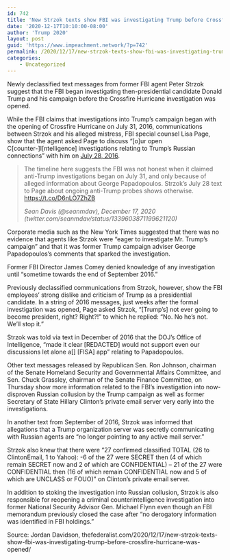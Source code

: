 ```yaml
---
id: 742
title: 'New Strzok texts show FBI was investigating Trump before Crossfire Hurricane was opened'
date: '2020-12-17T10:10:00-08:00'
author: 'Trump 2020'
layout: post
guid: 'https://www.impeachment.network/?p=742'
permalink: /2020/12/17/new-strzok-texts-show-fbi-was-investigating-trump-before-crossfire-hurricane-was-opened/
categories:
    - Uncategorized
---
```


Newly declassified text messages from former FBI agent Peter Strzok suggest that the FBI began investigating then-presidential candidate Donald Trump and his campaign before the Crossfire Hurricane investigation was opened.

While the FBI claims that investigations into Trump’s campaign began with the opening of Crossfire Hurricane on July 31, 2016, communications between Strzok and his alleged mistress, FBI special counsel Lisa Page, show that the agent asked Page to discuss “\[o\]ur open C\[counter-\]I\[ntelligence\] investigations relating to Trump’s Russian connections” with him on [July 28, 2016](https://www.impeachment.network/2016/07/28/text-peter-strzok-to-lisa-page/).

> The timeline here suggests the FBI was not honest when it claimed anti-Trump investigations began on July 31, and only because of alleged information about George Papadopoulos. Strzok’s July 28 text to Page about ongoing anti-Trump probes shows otherwise. https://t.co/D6nLO7ZhZB
> 
> <cite>Sean Davis (@seanmdav), December 17, 2020 (twitter.com/seanmdav/status/1339603871199621120)</cite>

Corporate media such as the New York Times suggested that there was no evidence that agents like Strzok were “eager to investigate Mr. Trump’s campaign” and that it was former Trump campaign adviser George Papadopoulos’s comments that sparked the investigation.

Former FBI Director James Comey denied knowledge of any investigation until “sometime towards the end of September 2016.”

Previously declassified communications from Strzok, however, show the FBI employees’ strong dislike and criticism of Trump as a presidential candidate. In a string of 2016 messages, just weeks after the formal investigation was opened, Page asked Strzok, “\[Trump’s\] not ever going to become president, right? Right?!” to which he replied: “No. No he’s not. We’ll stop it.”

Strzok was told via text in December of 2016 that the DOJ’s Office of Intelligence, “made it clear \[REDACTED\] would not support even our discussions let alone a\[\] \[FISA\] app” relating to Papadopoulos.

Other text messages released by Republican Sen. Ron Johnson, chairman of the Senate Homeland Security and Governmental Affairs Committee, and Sen. Chuck Grassley, chairman of the Senate Finance Committee, on Thursday show more information related to the FBI’s investigation into now-disproven Russian collusion by the Trump campaign as well as former Secretary of State Hillary Clinton’s private email server very early into the investigations.

In another text from September of 2016, Strzok was informed that allegations that a Trump organization server was secretly communicating with Russian agents are “no longer pointing to any active mail server.”

Strzok also knew that there were “27 confirmed classified TOTAL (26 to ClintonEmail, 1 to Yahoo): -6 of the 27 were SECRET then (4 of which remain SECRET now and 2 of which are CONFIDENTIAL) – 21 of the 27 were CONFIDENTIAL then (16 of which remain CONFIDENTIAL now and 5 of which are UNCLASS or FOUO)” on Clinton’s private email server.

In addition to stoking the investigation into Russian collusion, Strzok is also responsible for reopening a criminal counterintelligence investigation into former National Security Advisor Gen. Michael Flynn even though an FBI memorandum previously closed the case after “no derogatory information was identified in FBI holdings.”

Source: Jordan Davidson, thefederalist.com/2020/12/17/new-strzok-texts-show-fbi-was-investigating-trump-before-crossfire-hurricane-was-opened/
